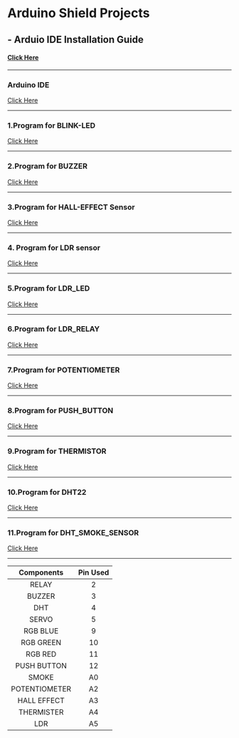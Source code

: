 
# Arduino Shield Projects

## - Arduio IDE Installation Guide
####  [Click Here](https://github.com/SKsaikiran/Arduion_uno_Shield/blob/213cef248f3ff976b4a65c93f33341efb070d635/Arduion_IDE_Installation.md)
  
-------
### Arduino IDE
   [Click Here](https://drive.google.com/drive/folders/1H14DQ2ko-v9bQKvVj3KGK7GOz79M1Zd5?usp=sharing)
   
   ------

### 1.Program for BLINK-LED
  [Click Here](https://github.com/SKsaikiran/Arduion_uno_Shield/blob/61b274dcc4b36a11949e1b44408a4f29bf003161/BLINK-LED/BLINK-LED.ino)
  
  -------
  
### 2.Program for BUZZER
  [Click Here](https://github.com/SKsaikiran/Arduion_uno_Shield/blob/61b274dcc4b36a11949e1b44408a4f29bf003161/Buzzer/Buzzer.ino)
  
  --------
### 3.Program for HALL-EFFECT Sensor
  [Click Here](https://github.com/SKsaikiran/Arduion_uno_Shield/blob/61b274dcc4b36a11949e1b44408a4f29bf003161/HALL-EFFECT/HALL-EFFECT.ino)
  
  --------
  
### 4. Program for LDR sensor
  [Click Here](https://github.com/SKsaikiran/Arduion_uno_Shield/blob/83012e2cb95d02cbc60700a00306d2d2a084c291/LDR/LDR.ino)
  
  --------
  
### 5.Program for LDR_LED
  [Click Here](https://github.com/SKsaikiran/Arduion_uno_Shield/blob/83012e2cb95d02cbc60700a00306d2d2a084c291/LDR_LED/LDR_LED.ino)
  
  --------
  
### 6.Program for LDR_RELAY
  [Click Here](https://github.com/SKsaikiran/Arduion_uno_Shield/blob/83012e2cb95d02cbc60700a00306d2d2a084c291/LDR_RELAY/LDR_RELAY.ino)
  
  --------
  
### 7.Program for POTENTIOMETER
  [Click Here](https://github.com/SKsaikiran/Arduion_uno_Shield/blob/83012e2cb95d02cbc60700a00306d2d2a084c291/POTENTIOMETER/POTENTIOMETER.ino)
  
  --------
  
### 8.Program for PUSH_BUTTON
  [Click Here](https://github.com/SKsaikiran/Arduion_uno_Shield/blob/83012e2cb95d02cbc60700a00306d2d2a084c291/PUSH_BUTTON/PUSH_BUTTON.ino)

-------

### 9.Program for THERMISTOR
  [Click Here](https://github.com/SKsaikiran/Arduion_uno_Shield/blob/83012e2cb95d02cbc60700a00306d2d2a084c291/THERMISTOR/THERMISTER.ino)

-------

### 10.Program for DHT22
  [Click Here](https://github.com/SKsaikiran/Arduion_uno_Shield/blob/6b383beea968f0db95df0e81c0264ce6f3e61234/DHT_22/DHT_22.ino)

-------

### 11.Program for DHT_SMOKE_SENSOR
  [Click Here](https://github.com/SKsaikiran/Arduion_uno_Shield/blob/1720060b0a1d9752df1533f8cfbea49b4dc5897d/DHT_SMOKE_SENSOR/DHT_SMOKE_SENSOR.ino)

-------
| **Components** | **Pin Used** |
|:----:|:----:|
|RELAY|2|
|BUZZER|3|
|DHT|4|
|SERVO|5|
|RGB BLUE|9|
|RGB GREEN|10|
|RGB RED|11|
|PUSH BUTTON|12|
|SMOKE|A0|
|POTENTIOMETER|A2|
|HALL EFFECT|A3|
|THERMISTER|A4|
|LDR|A5|

